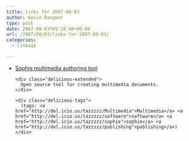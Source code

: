 ```yaml
---
title: links for 2007-08-03
author: Kevin Dangoor
type: post
date: 2007-08-03T09:18:48+00:00
url: /2007/08/03/links-for-2007-08-03/
categories:
  - Linkage

---
```

<ul class="delicious">
  <li>
    <div class="delicious-link">
      <a href="http://www.sophieproject.org/">Sophie multimedia authoring tool</a>
    </div>
    
    <div class="delicious-extended">
      Open source tool for creating multimedia documents.
    </div>
    
    <div class="delicious-tags">
      (tags: <a href="http://del.icio.us/tazzzzz/Multimedia">Multimedia</a> <a href="http://del.icio.us/tazzzzz/software">software</a> <a href="http://del.icio.us/tazzzzz/sophie">sophie</a> <a href="http://del.icio.us/tazzzzz/publishing">publishing</a>)
    </div>
  </li>
</ul>